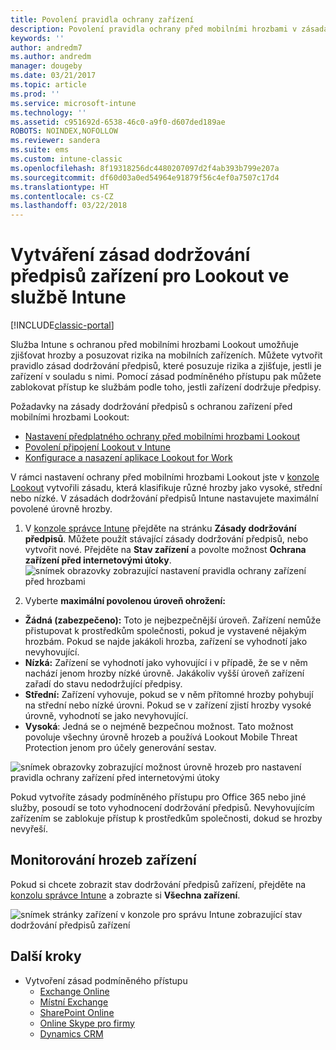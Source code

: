 ```yaml
---
title: Povolení pravidla ochrany zařízení
description: Povolení pravidla ochrany před mobilními hrozbami v zásadách dodržování předpisů zařízení.
keywords: ''
author: andredm7
ms.author: andredm
manager: dougeby
ms.date: 03/21/2017
ms.topic: article
ms.prod: ''
ms.service: microsoft-intune
ms.technology: ''
ms.assetid: c951692d-6538-46c0-a9f0-d607ded189ae
ROBOTS: NOINDEX,NOFOLLOW
ms.reviewer: sandera
ms.suite: ems
ms.custom: intune-classic
ms.openlocfilehash: 8f19318256dc4480207097d2f4ab393b799e207a
ms.sourcegitcommit: df60d03a0ed54964e91879f56c4ef0a7507c17d4
ms.translationtype: HT
ms.contentlocale: cs-CZ
ms.lasthandoff: 03/22/2018
---
```

# <a name="create-lookout-device-compliance-policy-in-intune"></a>Vytváření zásad dodržování předpisů zařízení pro Lookout ve službě Intune

[!INCLUDE[classic-portal](../includes/classic-portal.md)]

Služba Intune s ochranou před mobilními hrozbami Lookout umožňuje zjišťovat hrozby a posuzovat rizika na mobilních zařízeních. Můžete vytvořit pravidlo zásad dodržování předpisů, které posuzuje rizika a zjišťuje, jestli je zařízení v souladu s nimi. Pomocí zásad podmíněného přístupu pak můžete zablokovat přístup ke službám podle toho, jestli zařízení dodržuje předpisy.

Požadavky na zásady dodržování předpisů s ochranou zařízení před mobilními hrozbami Lookout:

- [Nastavení předplatného ochrany před mobilními hrozbami Lookout](setup-your-lookout-mtd-subscription.md)
- [Povolení připojení Lookout v Intune](enable-lookout-mtd-connection.md)
- [Konfigurace a nasazení aplikace Lookout for Work](configure-deploy-lookout-for-work-app.md)

V rámci nastavení ochrany před mobilními hrozbami Lookout jste v [konzole Lookout](https://aad.lookout.com) vytvořili zásadu, která klasifikuje různé hrozby jako vysoké, střední nebo nízké. V zásadách dodržování předpisů Intune nastavujete maximální povolené úrovně hrozby.

1. V [konzole správce Intune](https://manage.microsoft.com) přejděte na stránku **Zásady dodržování předpisů**. Můžete použít stávající zásady dodržování předpisů, nebo vytvořit nové. Přejděte na **Stav zařízení** a povolte možnost **Ochrana zařízení před internetovými útoky**.
  ![snímek obrazovky zobrazující nastavení pravidla ochrany zařízení před hrozbami](../media/mtp/mtp-compliance-policy-rule.png)

2. Vyberte **maximální povolenou úroveň ohrožení:**
  * **Žádná (zabezpečeno):** Toto je nejbezpečnější úroveň.  Zařízení nemůže přistupovat k prostředkům společnosti, pokud je vystavené nějakým hrozbám.  Pokud se najde jakákoli hrozba, zařízení se vyhodnotí jako nevyhovující.  
  * **Nízká:** Zařízení se vyhodnotí jako vyhovující i v případě, že se v něm nachází jenom hrozby nízké úrovně. Jakákoliv vyšší úroveň zařízení zařadí do stavu nedodržující předpisy.
  * **Střední:** Zařízení vyhovuje, pokud se v něm přítomné hrozby pohybují na střední nebo nízké úrovni. Pokud se v zařízení zjistí hrozby vysoké úrovně, vyhodnotí se jako nevyhovující.
  * **Vysoká**: Jedná se o nejméně bezpečnou možnost. Tato možnost povoluje všechny úrovně hrozeb a používá Lookout Mobile Threat Protection jenom pro účely generování sestav.

![snímek obrazovky zobrazující možnost úrovně hrozeb pro nastavení pravidla ochrany zařízení před internetovými útoky](../media/mtp/mtp-compliance-policy-setting.png)

Pokud vytvoříte zásady podmíněného přístupu pro Office 365 nebo jiné služby, posoudí se toto vyhodnocení dodržování předpisů. Nevyhovujícím zařízením se zablokuje přístup k prostředkům společnosti, dokud se hrozby nevyřeší.

## <a name="monitor-device-threats"></a>Monitorování hrozeb zařízení
Pokud si chcete zobrazit stav dodržování předpisů zařízení, přejděte na [konzolu správce Intune](https://manage.microsoft.com) a zobrazte si **Všechna zařízení**.

![snímek stránky zařízení v konzole pro správu Intune zobrazující stav dodržování předpisů zařízení](../media/mtp/mtp-device-status-intune-console.png)

## <a name="next-steps"></a>Další kroky
* Vytvoření zásad podmíněného přístupu
  * [Exchange Online](restrict-access-to-exchange-online-with-microsoft-intune.md)
  * [Místní Exchange](restrict-access-to-exchange-onpremises-with-microsoft-intune.md)
  * [SharePoint Online](restrict-access-to-sharepoint-online-with-microsoft-intune.md)
  * [Online Skype pro firmy](restrict-access-to-skype-for-business-online-with-microsoft-intune.md)
  * [Dynamics CRM](restrict-access-to-dynamics-crm-online-with-microsoft-intune.md)

